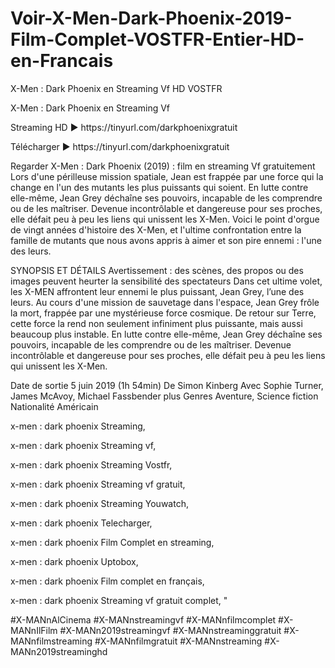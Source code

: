 # Voir-X-Men-Dark-Phoenix-2019-Film-Complet-VOSTFR-Entier-HD-en-Francais
X-Men : Dark Phoenix en Streaming Vf HD VOSTFR
<p>
X-Men : Dark Phoenix en Streaming Vf
<p>
Streaming HD ► https://tinyurl.com/darkphoenixgratuit
<p>
Télécharger ► https://tinyurl.com/darkphoenixgratuit
<p>
Regarder X-Men : Dark Phoenix (2019) : film en streaming Vf gratuitement Lors d'une périlleuse mission spatiale, Jean est frappée par une force qui la change en l'un des mutants les plus puissants qui soient. En lutte contre elle-même, Jean Grey déchaîne ses pouvoirs, incapable de les comprendre ou de les maîtriser. Devenue incontrôlable et dangereuse pour ses proches, elle défait peu à peu les liens qui unissent les X-Men. Voici le point d'orgue de vingt années d'histoire des X-Men, et l'ultime confrontation entre la famille de mutants que nous avons appris à aimer et son pire ennemi : l'une des leurs.
<p>
SYNOPSIS ET DÉTAILS Avertissement : des scènes, des propos ou des images peuvent heurter la sensibilité des spectateurs Dans cet ultime volet, les X-MEN affrontent leur ennemi le plus puissant, Jean Grey, l’une des leurs. Au cours d'une mission de sauvetage dans l'espace, Jean Grey frôle la mort, frappée par une mystérieuse force cosmique. De retour sur Terre, cette force la rend non seulement infiniment plus puissante, mais aussi beaucoup plus instable. En lutte contre elle-même, Jean Grey déchaîne ses pouvoirs, incapable de les comprendre ou de les maîtriser. Devenue incontrôlable et dangereuse pour ses proches, elle défait peu à peu les liens qui unissent les X-Men.
<p>
Date de sortie 5 juin 2019 (1h 54min) De Simon Kinberg Avec Sophie Turner, James McAvoy, Michael Fassbender plus Genres Aventure, Science fiction Nationalité Américain
<p>
x-men : dark phoenix Streaming,
<p>
x-men : dark phoenix Streaming vf,
<p>
x-men : dark phoenix Streaming Vostfr,
<p>
x-men : dark phoenix Streaming vf gratuit,
<p>
x-men : dark phoenix Streaming Youwatch,
<p>
x-men : dark phoenix Telecharger,
<p>
x-men : dark phoenix Film Complet en streaming,
<p>
x-men : dark phoenix Uptobox,
<p>
x-men : dark phoenix Film complet en français,
<p>
x-men : dark phoenix Streaming vf gratuit complet, "
<p>
#X-MANnAlCinema #X-MANnstreamingvf #X-MANnfilmcomplet #X-MANnIlFilm #X-MANn2019streamingvf #X-MANnstreaminggratuit #X-MANnfilmstreaming #X-MANnfilmgratuit #X-MANnstreaming #X-MANn2019streaminghd
